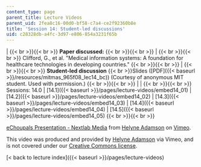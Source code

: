 ```yaml
---
content_type: page
parent_title: Lecture Videos
parent_uid: 2fea8c16-00d0-bf58-c7a4-ce2f92360b8e
title: 'Session 14: Student-led discussions'
uid: c28328db-a4fc-3d97-e806-854a3231f65b
---
```


|  {{< br >}}{{< br >}} **Paper discussed:** {{< br >}}{{< br >}}  |  {{< br >}}{{< br >}} Clifford, G., et al. "Medical information systems: A foundation for healthcare technologies in developing countries." {{< br >}}{{< br >}}  |  {{< br >}}{{< br >}} **Student-led discussion**  {{< br >}}Slides ([PDF]({{< baseurl >}}/resources/mitmas_965f08_lec14_bc)) (Courtesy of anonymous MIT student. Used with permission.) {{< br >}}{{< br >}}  |
|  {{< br >}}{{< br >}} Sessions: 14.0 &#124; [14.1]({{< baseurl >}}/pages/lecture-videos/embed14_01) &#124; [14.2]({{< baseurl >}}/pages/lecture-videos/embed14_02) &#124; [14.3]({{< baseurl >}}/pages/lecture-videos/embed14_03) &#124; [14.4]({{< baseurl >}}/pages/lecture-videos/embed14_04) &#124; [14.5]({{< baseurl >}}/pages/lecture-videos/embed14_05) {{< br >}}{{< br >}}  

[eChoupals Presentation - Nextlab Media](https://vimeo.com/2167978) from [Helyne Adamson](https://vimeo.com/helyneadamson) on [Vimeo](https://vimeo.com).

This video was produced and provided by [Helyne Adamson](https://vimeo.com/helyneadamson) via Vimeo, and is not covered under our [Creative Commons license](/terms/#cc).

[< back to lecture index]({{< baseurl >}}/pages/lecture-videos)